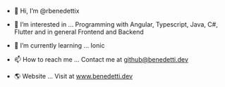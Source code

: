- 👋 Hi, I’m @rbenedettix

- 👀 I’m interested in ...
Programming with Angular, Typescript, Java, C#, Flutter and in general Frontend and Backend

- 🌱 I’m currently learning ...
Ionic

- 📫 How to reach me ...
Contact me at github@benedetti.dev

- 🌎 Website ...
Visit at www.benedetti.dev

